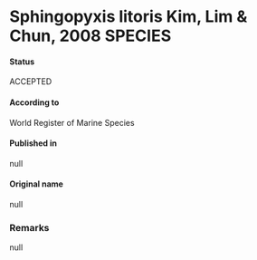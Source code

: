 Sphingopyxis litoris Kim, Lim & Chun, 2008 SPECIES
=======

#### Status
ACCEPTED

#### According to
World Register of Marine Species

#### Published in
null

#### Original name
null

### Remarks
null